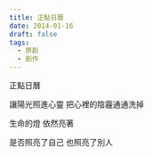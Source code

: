 ```yaml
---
title: 正點日曆
date: 2014-01-16
draft: false
tags:
  - 原創
  - 創作
---
```

正點日曆

讓陽光照進心靈
把心裡的陰霾通通洗掉

生命的燈
依然亮著

是否照亮了自己
也照亮了別人